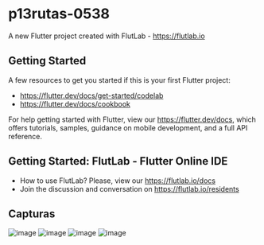 # p13rutas-0538

A new Flutter project created with FlutLab - https://flutlab.io

## Getting Started

A few resources to get you started if this is your first Flutter project:

- https://flutter.dev/docs/get-started/codelab
- https://flutter.dev/docs/cookbook

For help getting started with Flutter, view our
https://flutter.dev/docs, which offers tutorials,
samples, guidance on mobile development, and a full API reference.

## Getting Started: FlutLab - Flutter Online IDE

- How to use FlutLab? Please, view our https://flutlab.io/docs
- Join the discussion and conversation on https://flutlab.io/residents

## Capturas
![image](https://github.com/REriveradelgadillo/a15-v2-0538/assets/143548741/9a17ee6c-9b94-4d6a-9e78-aa72eee021a0)
![image](https://github.com/REriveradelgadillo/a15-v2-0538/assets/143548741/5f44ff1d-e40e-48fd-92f0-b2f7e5ebc9d4)
![image](https://github.com/REriveradelgadillo/a15-v2-0538/assets/143548741/364e02aa-22e3-425f-b5bb-f858e7208d27)
![image](https://github.com/REriveradelgadillo/a15-v2-0538/assets/143548741/193a7940-f80c-4d23-9d80-0c4130595ae9)



